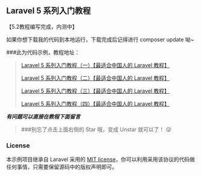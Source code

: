 ## Laravel 5 系列入门教程

【5.2教程编写完成，内测中】

如果你想下载我的代码到本地运行，下载完成后记得进行 composer update 呦~


###此为代码示例，教程地址：

> [Laravel 5 系列入门教程（一）【最适合中国人的 Laravel 教程】](http://lvwenhan.com/laravel/432.html)
>
> [Laravel 5 系列入门教程（二）【最适合中国人的 Laravel 教程】](http://lvwenhan.com/laravel/433.html)
>
> [Laravel 5 系列入门教程（三）【最适合中国人的 Laravel 教程】](http://lvwenhan.com/laravel/434.html)
>
> [Laravel 5 系列入门教程（四）【最适合中国人的 Laravel 教程】](http://lvwenhan.com/laravel/435.html)

***有问题可以直接在教程下面留言***

> ###别忘了点击上面右侧的 Star 哦，变成 Unstar 就可以了！ :stuck_out_tongue_winking_eye:

### License

本示例项目继承自 Laravel 采用的 [MIT license](http://opensource.org/licenses/MIT)，你可以利用采用该协议的代码做任何事情，只需要保留源码中的版权声明即可。